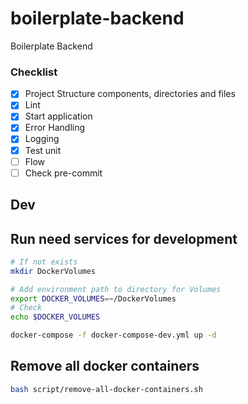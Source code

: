# boilerplate-backend
Boilerplate Backend

### Checklist
- [x] Project Structure components, directories and files
- [x] Lint
- [x] Start application
- [x] Error Handling
- [x] Logging
- [x] Test unit
- [ ] Flow
- [ ] Check pre-commit

## Dev

## Run need services for development
```bash
# If not exists
mkdir DockerVolumes

# Add environment path to directory for Volumes
export DOCKER_VOLUMES=~/DockerVolumes
# Check
echo $DOCKER_VOLUMES

docker-compose -f docker-compose-dev.yml up -d
```

## Remove all docker containers
```bash
bash script/remove-all-docker-containers.sh
```
